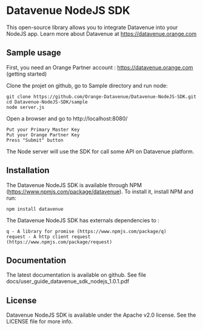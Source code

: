 # Datavenue NodeJS SDK

This open-source library allows you to integrate Datavenue into your NodeJS app.
Learn more about Datavenue at https://datavenue.orange.com

## Sample usage

First, you need an Orange Partner account : https://datavenue.orange.com (getting started)

Clone the projet on github, go to Sample directory and run node:

    git clone https://github.com/Orange-Datavenue/Datavenue-NodeJS-SDK.git
    cd Datavenue-NodeJS-SDK/sample
    node server.js

Open a browser and go to http://localhost:8080/

    Put your Primary Master Key
    Put your Orange Partner Key
    Press "Submit" button

The Node server will use the SDK for call some API on Datavenue platform.

## Installation

The Datavenue NodeJS SDK is available through NPM (https://www.npmjs.com/package/datavenue).
To install it, install NPM and run:

    npm install datavenue

The Datavenue NodeJS SDK has externals dependencies to :

    q - A library for promise (https://www.npmjs.com/package/q)
    request - A http client request (https://www.npmjs.com/package/request) 

## Documentation

The latest documentation is available on github. See file docs/user_guide_datavenue_sdk_nodejs_1.0.1.pdf


## License

Datavenue NodeJS SDK is available under the Apache v2.0 license. See the LICENSE file for more info.
